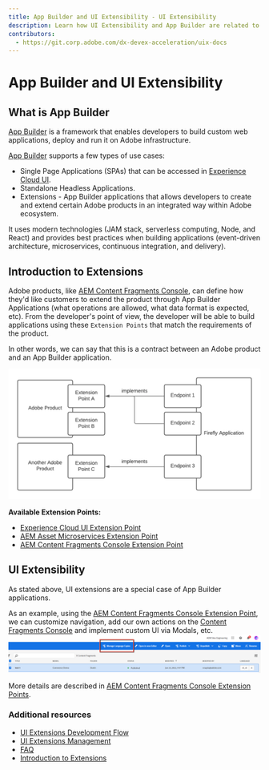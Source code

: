```yaml
---
title: App Builder and UI Extensibility - UI Extensibility
description: Learn how UI Extensibility and App Builder are related to each other
contributors:
  - https://git.corp.adobe.com/dx-devex-acceleration/uix-docs
---
```

# App Builder and UI Extensibility

## What is App Builder
[App Builder](https://developer.adobe.com/app-builder/docs/overview/) is a framework that enables developers to build custom web applications, deploy and run it on Adobe infrastructure.

[App Builder](https://developer.adobe.com/app-builder/docs/overview/) supports a few types of use cases:
- Single Page Applications (SPAs) that can be accessed in [Experience Cloud UI](https://experience.adobe.com/).
- Standalone Headless Applications.
- Extensions - App Builder applications that allows developers to create and extend certain Adobe products in an integrated way within Adobe ecosystem.

It uses modern technologies (JAM stack, serverless computing, Node, and React) and provides best practices when building applications (event-driven architecture, microservices, continuous integration, and delivery).


## Introduction to Extensions
Adobe products, like [AEM Content Fragments Console](../../services/aem-cf-console-admin), can define how they'd like customers to extend the product through App Builder Applications (what operations are allowed, what data format is expected, etc).
From the developer's point of view, the developer will be able to build applications using these `Extension Points` that match the requirements of the product.

In other words, we can say that this is a contract between an Adobe product and an App Builder application.

![Extensions](extensions.png)

**Available Extension Points:**

- [Experience Cloud UI Extension Point](https://developer.adobe.com/app-builder/docs/guides/extensions/#experience-cloud-ui-extension-point)
- [AEM Asset Microservices Extension Point](https://developer.adobe.com/app-builder/docs/guides/extensions/#aem-asset-microservices-extension-point)
- [AEM Content Fragments Console Extension Point](../../services/aem-cf-console-admin/api)

## UI Extensibility

As stated above, UI extensions are a special case of App Builder applications.

As an example, using the [AEM Content Fragments Console Extension Point](../../services/aem-cf-console-admin/api), we can customize navigation, add our own actions on the [Content Fragments Console](../../services/aem-cf-console-admin) and implement custom UI via Modals, etc.
![UI Extensibility in AEM Content Fragments Console](../../guides/development-flow/publishing-2.png)

More details are described in [AEM Content Fragments Console Extension Points](../../services/aem-cf-console-admin/api).
     
### Additional resources
- [UI Extensions Development Flow](../../guides/development-flow)
- [UI Extensions Management](../../guides/publication)
- [FAQ](../faq)
- [Introduction to Extensions](https://developer.adobe.com/app-builder/docs/guides/extensions/)
